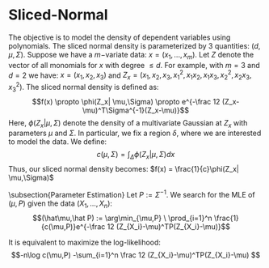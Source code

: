 # Sliced-Normal

The objective is to model the density of dependent variables using polynomials. The sliced normal density is parameterized by $3$ quantities: $(d,\mu,\Sigma)$. Suppose we have a $m-$variate data: $x = (x_1,...,x_m)$. Let $Z$ denote the vector of all monomials for $x$ with degree $\leq d$. For example, with $m = 3$ and $d=2$ we have:
$x = (x_1,x_2,x_3)$ and $Z_x = (x_1,x_2,x_3,x_1^2,x_1x_2,x_1x_3,x_2^2,x_2x_3,x_3^2)$. The sliced normal density is defined as:
$$f(x) \propto \phi(Z_x| \mu,\Sigma) \propto e^{-\frac 12 (Z_x-\mu)^T\Sigma^{-1}(Z_x-\mu)}$$
Here, $\phi(Z_x |\mu,\Sigma)$ denote the density of a multivariate Gaussian at $Z_x$ with parameters $\mu$ and $\Sigma$. In particular, we fix a region $\delta$, where we are interested to model the data. We define:
$$c(\mu,\Sigma) = \int_{\Delta} \phi(Z_x| \mu,\Sigma) dx$$
Thus, our sliced normal density becomes:
$f(x) = \frac{1}{c}\phi(Z_x| \mu,\Sigma)$

\subsection{Parameter Estimation}
Let $P:=\Sigma^{-1}$. We search for the MLE of $(\mu,P)$ given the data $(X_1,...,X_n)$:
$$(\hat\mu,\hat P) := \arg\min_{\mu,P} \ \prod_{i=1}^n \frac{1}{c(\mu,P)}e^{-\frac 12 (Z_{X_i}-\mu)^TP(Z_{X_i}-\mu)}$$

It is equivalent to maximize the log-likelihood:
$$-n\log c(\mu,P) -\sum_{i=1}^n \frac 12 (Z_{X_i}-\mu)^TP(Z_{X_i}-\mu) $$
